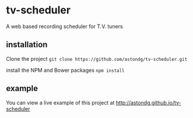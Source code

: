# tv-scheduler
A web based recording scheduler for T.V. tuners

## installation
Clone the project `git clone https://github.com/astondg/tv-scheduler.git`

install the NPM and Bower packages `npm install`

## example
You can view a live example of this project at http://astondg.github.io/tv-scheduler
